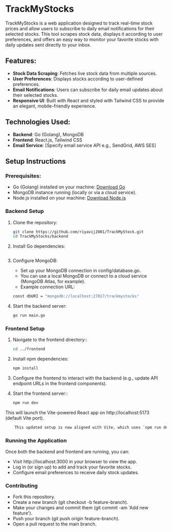 # TrackMyStocks

TrackMyStocks is a web application designed to track real-time stock prices and allow users to subscribe to daily email notifications for their selected stocks. This tool scrapes stock data, displays it according to user preferences, and offers an easy way to monitor your favorite stocks with daily updates sent directly to your inbox.

## Features:
- **Stock Data Scraping**: Fetches live stock data from multiple sources.
- **User Preferences**: Displays stocks according to user-defined preferences.
- **Email Notifications**: Users can subscribe for daily email updates about their selected stocks.
- **Responsive UI**: Built with React and styled with Tailwind CSS to provide an elegant, mobile-friendly experience.
  
## Technologies Used:
- **Backend**: Go (Golang), MongoDB
- **Frontend**: React.js, Tailwind CSS
- **Email Service**: [Specify email service API e.g., SendGrid, AWS SES]

## Setup Instructions

### Prerequisites:
- Go (Golang) installed on your machine: [Download Go](https://go.dev/dl/)
- MongoDB instance running (locally or via a cloud service).
- Node.js installed on your machine: [Download Node.js](https://nodejs.org/)

### Backend Setup

1. Clone the repository:
   ```bash
   git clone https://github.com/riyavij2001/TrackMyStock.git
   cd TrackMyStocks/backend
   ```
2. Install Go dependencies:
    ```bash go mod tidy
     ```

3. Configure MongoDB:

   - Set up your MongoDB connection in config/database.go.
   - You can use a local MongoDB or connect to a cloud service (MongoDB Atlas, for example).
   - Example connection URL:
    ```bash
    const dbURI = "mongodb://localhost:27017/trackmystocks" 
    ```

4. Start the backend server:

    ```bash
    go run main.go
    ```


### Frontend Setup

1. Navigate to the frontend directory::
   ```bash
   cd ../frontend
   ```
2. Install npm dependencies:
    ```bash 
    npm install
     ```

3. Configure the frontend to interact with the backend (e.g., update API endpoint URLs in the frontend components).

4. Start the frontend server::

    ```bash
    npm run dev
    ```

This will launch the Vite-powered React app on http://localhost:5173 (default Vite port).

```bash 
    This updated setup is now aligned with Vite, which uses `npm run dev` for development instead of `npm start`. Let me know if you need further adjustments!
```

### Running the Application

Once both the backend and frontend are running, you can:
- Visit http://localhost:3000 in your browser to view the app.
- Log in (or sign up) to add and track your favorite stocks.
-  Configure email preferences to receive daily stock updates.

### Contributing

- Fork this repository.
- Create a new branch (git checkout -b feature-branch).
- Make your changes and commit them (git commit -am 'Add new feature').
- Push your branch (git push origin feature-branch).
- Open a pull request to the main branch.
